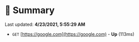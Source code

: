 # 📖 Summary
Last updated: **4/23/2021, 5:55:29 AM**

- `GET` [https://google.com](https://google.com) - **Up** (113ms)
